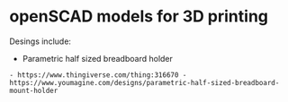 openSCAD models for 3D printing
====
Desings include:
- Parametric half sized breadboard holder
```
- https://www.thingiverse.com/thing:316670 - https://www.youmagine.com/designs/parametric-half-sized-breadboard-mount-holder
```
